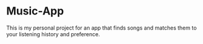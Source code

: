 # Music-App
This is my personal project for an app that finds songs and matches them to your listening history and preference.
